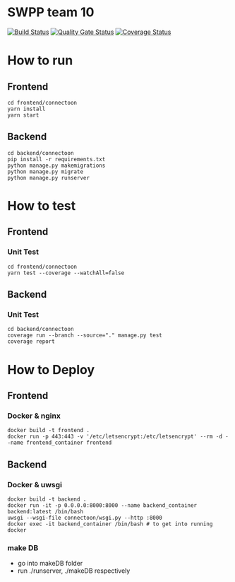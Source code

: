 # SWPP team 10
[![Build Status](https://travis-ci.com/swsnu/swpp2021-team10.svg?branch=master)](https://travis-ci.com/github/swsnu/swpp2021-team10)
[![Quality Gate Status](https://sonarcloud.io/api/project_badges/measure?project=swsnu_swpp2021-team10&metric=alert_status)](https://sonarcloud.io/dashboard?id=swsnu_swpp2021-team10)
[![Coverage Status](https://coveralls.io/repos/github/swsnu/swpp2021-team10/badge.svg?branch=master)](https://coveralls.io/github/swsnu/swpp2021-team10?branch=master)

# How to run  
## Frontend

```docker
cd frontend/connectoon
yarn install
yarn start
```

## Backend

```docker
cd backend/connectoon
pip install -r requirements.txt
python manage.py makemigrations
python manage.py migrate
python manage.py runserver
```


# How to test  
## Frontend  
### Unit Test

```docker
cd frontend/connectoon
yarn test --coverage --watchAll=false
```

## Backend  
### Unit Test

```docker
cd backend/connectoon
coverage run --branch --source="." manage.py test
coverage report
```

# How to Deploy

## Frontend

### Docker & nginx
```docker
docker build -t frontend .
docker run -p 443:443 -v '/etc/letsencrypt:/etc/letsencrypt' --rm -d --name frontend_container frontend
```

## Backend

### Docker & uwsgi

```docker
docker build -t backend .
docker run -it -p 0.0.0.0:8000:8000 --name backend_container backend:latest /bin/bash
uwsgi --wsgi-file connectoon/wsgi.py --http :8000
docker exec -it backend_container /bin/bash # to get into running docker
```


### make DB

+ go into makeDB folder
+ run ./runserver, ./makeDB respectively
